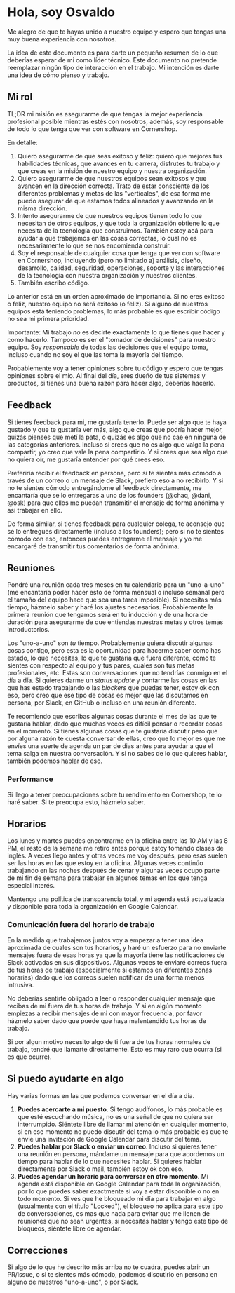 # Hola, soy Osvaldo

Me alegro de que te hayas unido a nuestro equipo y espero que tengas una muy buena experiencia con nosotros.

La idea de este documento es para darte un pequeño resumen de lo que deberías esperar de mi como líder técnico. Este documento no pretende reemplazar ningún tipo de interacción en el trabajo. Mi intención es darte una idea de cómo pienso y trabajo.

## Mi rol

TL;DR mi misión es asegurarme de que tengas la mejor experiencia profesional posible mientras estés con nosotros, además, soy responsable de todo lo que tenga que ver con software en Cornershop.

En detalle:

1.  Quiero asegurarme de que seas exitoso y feliz: quiero que mejores tus habilidades técnicas, que avances en tu carrera, disfrutes tu trabajo y que creas en la misión de nuestro equipo y nuestra organización.
2.  Quiero asegurarme de que nuestros equipos sean exitosos y que avancen en la dirección correcta. Trato de estar consciente de los diferentes problemas y metas de las "verticales", de esa forma me puedo asegurar de que estamos todos alineados y avanzando en la misma dirección.
3.  Intento asegurarme de que nuestros equipos tienen todo lo que necesitan de otros equipos, y que toda la organización obtiene lo que necesita de la tecnología que construimos. También estoy acá para ayudar a que trabajemos en las cosas correctas, lo cual no es necesariamente lo que se nos encomienda construir.
4.  Soy el responsable de cualquier cosa que tenga que ver con software en Cornershop, incluyendo (pero no limitado a) análisis, diseño, desarrollo, calidad, seguridad, operaciones, soporte y las interacciones de la tecnología con nuestra organización y nuestros clientes.
5.  También escribo código.

Lo anterior está en un orden aproximado de importancia. Si no eres exitoso o feliz, nuestro equipo no será exitoso (o feliz). Si alguno de nuestros equipos está teniendo problemas, lo más probable es que escribir código no sea mi primera prioridad.

Importante: Mi trabajo _no_ es decirte exactamente lo que tienes que hacer y como hacerlo. Tampoco es ser el "tomador de decisiones" para nuestro equipo. Soy _responsable_ de todas las decisiones que el equipo toma, incluso cuando no soy el que las toma la mayoría del tiempo.

Probablemente voy a tener opiniones sobre tu código y espero que tengas opiniones sobre el mío. Al final del día, eres dueño de tus sistemas y productos, si tienes una buena razón para hacer algo, deberías hacerlo.

## Feedback

Si tienes feedback para mi, me gustaría tenerlo. Puede ser algo que te haya gustado y que te gustaría ver más, algo que creas que podría hacer mejor, quizás pienses que metí la pata, o quizás es algo que no cae en ninguna de las categorías anteriores. Incluso si crees que no es algo que valga la pena compartir, yo creo que vale la pena compartirlo. Y si crees que sea algo que no quiera oír, me gustaría entender por qué crees eso.

Preferiría recibir el feedback en persona, pero si te sientes más cómodo a través de un correo o un mensaje de Slack, prefiero eso a no recibirlo. Y si no te sientes cómodo entregándome el feedback directamente, me encantaría que se lo entregaras a uno de los founders (@chaq, @dani, @osk) para que ellos me puedan transmitir el mensaje de forma anónima y así trabajar en ello.

De forma similar, si tienes feedback para cualquier colega, te aconsejo que se lo entregues directamente (incluso a los founders); pero si no te sientes cómodo con eso, entonces puedes entregarme el mensaje y yo me encargaré de transmitir tus comentarios de forma anónima.

## Reuniones

Pondré una reunión cada tres meses en tu calendario para un "uno-a-uno" (me encantaría poder hacer esto de forma mensual o incluso semanal pero el tamaño del equipo hace que sea una tarea imposible). Si necesitas más tiempo, házmelo saber y haré los ajustes necesarios. Probablemente la primera reunión que tengamos será en tu inducción y de una hora de duración para asegurarme de que entiendas nuestras metas y otros temas introductorios.

Los "uno-a-uno" son _tu_ tiempo. Probablemente quiera discutir algunas cosas contigo, pero esta es la oportunidad para hacerme saber como has estado, lo que necesitas, lo que te gustaría que fuera diferente, como te sientes con respecto al equipo y tus pares, cuales son tus metas profesionales, etc. Estas son conversaciones que no tendrías conmigo en el día a día. Si quieres darme un _status update_ y contarme las cosas en las que has estado trabajando o las _blockers_ que puedas tener, estoy ok con eso, pero creo que ese tipo de cosas es mejor que las discutamos en persona, por Slack, en GitHub o incluso en una reunión diferente.

Te recomiendo que escribas algunas cosas durante el mes de las que te gustaría hablar, dado que muchas veces es difícil pensar o recordar cosas en el momento. Si tienes algunas cosas que te gustaría discutir pero que por alguna razón te cuesta conversar de ellas, creo que lo mejor es que me envíes una suerte de agenda un par de dias antes para ayudar a que el tema salga en nuestra conversación. Y si no sabes de lo que quieres hablar, también podemos hablar de eso.

### Performance

Si llego a tener preocupaciones sobre tu rendimiento en Cornershop, te lo haré saber. Si te preocupa esto, házmelo saber.

## Horarios

Los lunes y martes puedes encontrarme en la oficina entre las 10 AM y las 8 PM, el resto de la semana me retiro antes porque estoy tomando clases de inglés. A veces llego antes y otras veces me voy después, pero esas suelen ser las horas en las que estoy en la oficina. Algunas veces continúo trabajando en las noches después de cenar y algunas veces ocupo parte de mi fin de semana para trabajar en algunos temas en los que tenga especial interés.

Mantengo una política de transparencia total, y mi agenda está actualizada y disponible para toda la organización en Google Calendar.

### Comunicación fuera del horario de trabajo

En la medida que trabajemos juntos voy a empezar a tener una idea aproximada de cuales son tus horarios, y haré un esfuerzo para no enviarte mensajes fuera de esas horas ya que la mayoría tiene las notificaciones de Slack activadas en sus dispositivos. Algunas veces te enviaré correos fuera de tus horas de trabajo (especialmente si estamos en diferentes zonas horarias) dado que los correos suelen notificar de una forma menos intrusiva.

No deberías sentirte obligado a leer o responder cualquier mensaje que recibas de mi fuera de tus horas de trabajo. Y si en algún momento empiezas a recibir mensajes de mi con mayor frecuencia, por favor házmelo saber dado que puede que haya malentendido tus horas de trabajo.

Si por algun motivo necesito algo de ti fuera de tus horas normales de trabajo, tendré que llamarte directamente. Esto es muy raro que ocurra (si es que ocurre).

## Si puedo ayudarte en algo

Hay varias formas en las que podemos conversar en el día a día.

1.  **Puedes acercarte a mi puesto**. Si tengo audífonos, lo más probable es que esté escuchando música, no es una señal de que no quiera ser interrumpido. Siéntete libre de llamar mi atención en cualquier momento, si en ese momento no puedo discutir del tema lo más probable es que te envíe una invitación de Google Calendar para discutir del tema.
2.  **Puedes hablar por Slack o enviar un correo**. Incluso si quieres tener una reunión en persona, mándame un mensaje para que acordemos un tiempo para hablar de lo que necesites hablar. Si quieres hablar directamente por Slack o mail, también estoy ok con eso.
3.  **Puedes agendar un horario para conversar en otro momento**. Mi agenda está disponible en Google Calendar para toda la organización, por lo que puedes saber exactmente si voy a estar disponible o no en todo momento. Si ves que he bloqueado mi día para trabajar en algo (usualmente con el título "Locked"), el bloqueo no aplica para este tipo de conversaciones, es mas que nada para evitar que me llenen de reuniones que no sean urgentes, si necesitas hablar y tengo este tipo de bloqueos, siéntete libre de agendar.

## Correcciones

Si algo de lo que he descrito más arriba no te cuadra, puedes abrir un PR/issue, o si te sientes más cómodo, podemos discutirlo en persona en alguno de nuestros "uno-a-uno", o por Slack.
